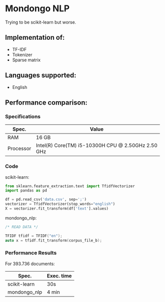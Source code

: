 # Mondongo NLP

Trying to be scikit-learn but worse.

## Implementation of:

- TF-IDF
- Tokenizer
- Sparse matrix

## Languages supported:

- English

## Performance comparison:

### Specifications

| Spec.     | Value                                                 |
| --------- | -------------                                         |
| RAM       |  16 GB                                                |
| Processor | Intel(R) Core(TM) i5-10300H CPU @ 2.50GHz   2.50 GHz  |

### Code

scikit-learn:

```python
from sklearn.feature_extraction.text import TfidfVectorizer
import pandas as pd

df = pd.read_csv('data.csv', sep=';')
vectorizer = TfidfVectorizer(stop_words="english")
X = vectorizer.fit_transform(df['text'].values)
```

mondongo_nlp:

```c++
/* READ DATA */

TFIDF tfidf = TFIDF("en");
auto x = tfidf.fit_transform(corpus_file_b);
```

### Performance Results

For 393.736 documents:

| Spec.        | Exec. time |
| ---------    | ------     |
| scikit-learn | 30s        |
| mondongo_nlp | 4 min      |
